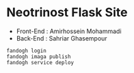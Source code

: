 # Neotrinost Flask Site

- Front-End : Amirhossein Mohammadi
- Back-End : Sahriar Ghasempour

```
fandogh login
fandogh imaga publish
fandogh service deploy
```
